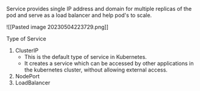 
Service provides single IP address and domain for multiple replicas of the pod and serve as a load balancer and help pod's to scale.

![[Pasted image 20230504223729.png]]

Type of Service 
1) ClusterIP 
	- This is the default type of service in Kubernetes. 
	- It creates a service which can be accessed by other applications in the kubernetes cluster, without allowing external access.
2) NodePort
3) LoadBalancer